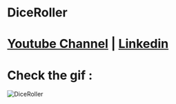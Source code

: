 # DiceRoller
# [Youtube Channel](https://www.youtube.com/channel/UCrT5u-1_J1ogG4l0TKhj21g) | [Linkedin](https://www.linkedin.com/in/noureddin-sameer-45760a236/)
# Check the gif :
![DiceRoller](https://user-images.githubusercontent.com/106562134/212565815-6c8adb86-03a4-44d0-af50-63c8cf072134.gif)

